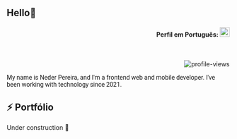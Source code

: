 ## Hello👋

<div align="right">

#### Perfil em Português: [<kbd><img title="Portugues" alt="Portugues" src="https://img.icons8.com/color/48/000000/brazil.png" width="22"></kbd>](https://github.com/Nedpereira/Nedpereira/blob/main/README.md)

</div>

<div align="right">
<br>

![profile-views](https://komarev.com/ghpvc/?username=Nedpereira&color=blue)

</div>

<p style="font-family: 'Roboto', sans-serif; font-size: 14px;">My name is Neder Pereira, and I'm a frontend web and mobile developer. I've been working with technology since 2021.</p>

## ⚡ Portfólio
<span>Under construction 🚧</span>
